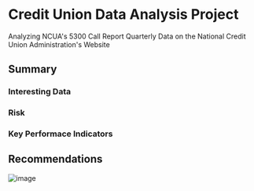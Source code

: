 # Credit Union Data Analysis Project
Analyzing NCUA's 5300 Call Report Quarterly Data on the National Credit Union Administration's Website

## Summary
### Interesting Data
### Risk
### Key Performace Indicators

## Recommendations
![image](https://user-images.githubusercontent.com/67409852/174520375-e9db38e6-a1b1-411a-be4e-7407ac63dfbe.png)

